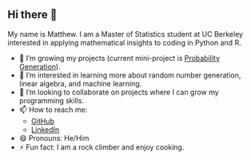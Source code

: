 ## Hi there 👋

My name is Matthew. I am a Master of Statistics student at UC Berkeley interested in applying mathematical insights to coding in Python and R.

<!--
- 🌱 I’m learning more about programming-based analysis.
-->
- 🔭 I’m growing my projects (current mini-project is [Probability Generation](https://github.com/MMSeguin2003/Personal-Projects/blob/main/N-Dim%20Probability%20Generator.Rmd)).
- 🌱 I’m interested in learning more about random number generation, linear algebra, and machine learning.
- 👯 I’m looking to collaborate on projects where I can grow my programming skills.
- 📫 How to reach me:
  - [GitHub](https://github.com/MMSeguin2003)
  - [LinkedIn](https://www.linkedin.com/in/matthew-seguin-917752254/)
- 😄 Pronouns: He/Him
- ⚡ Fun fact: I am a rock climber and enjoy cooking.
